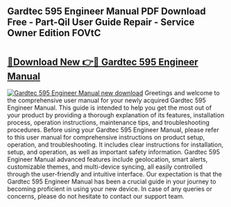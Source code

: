 ## Gardtec 595 Engineer Manual PDF Download Free - Part-QiI User Guide Repair - Service Owner Edition FOVtC

# <h2><a href="http://cf28134.oget.top/?id=Gardtec+595+Engineer+Manual">🔗Download New 👉🔴 Gardtec 595 Engineer Manual</a></h2>

[![Gardtec 595 Engineer Manual new download](https://i.imgur.com/5g1atiW.png)](http://cf28134.oget.top/?id=Gardtec+595+Engineer+Manual)
Greetings and welcome to the comprehensive user manual for your newly acquired Gardtec 595 Engineer Manual. This guide is intended to help you get the most out of your product by providing a thorough explanation of its features, installation process, operation instructions, maintenance tips, and troubleshooting procedures. Before using your Gardtec 595 Engineer Manual, please refer to this user manual for comprehensive instructions on product setup, operation, and troubleshooting. It includes clear instructions for installation, setup, and operation, as well as important safety information. Gardtec 595 Engineer Manual advanced features include geolocation, smart alerts, customizable themes, and multi-device syncing, all easily controlled through the user-friendly and intuitive interface. Our expectation is that the Gardtec 595 Engineer Manual has been a crucial guide in your journey to becoming proficient in using your new device. In case of any queries or concerns, please do not hesitate to contact our support team.
